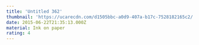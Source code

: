 ```yaml
---
title: 'Untitled 362'
thumbnail: 'https://ucarecdn.com/d1505bbc-a0d9-407a-b17c-7528182165c2/'
date: 2015-06-22T21:35:13.000Z
material: Ink on paper
rating: 4
---
```

